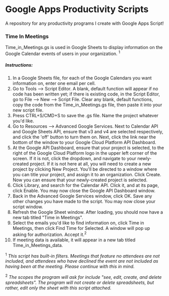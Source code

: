# Google Apps Productivity Scripts
A repository for any productivity programs I create with Google Apps Script!

### Time In Meetings
Time_in_Meetings.gs is used in Google Sheets to display information on the Google Calendar events of users in your organization. <sup>1</sup>

##### Instructions: 


1. In a Google Sheets file, for each of the Google Calendars you want information on, enter one email per cell. 
2. Go to Tools --> Script Editor. A blank, default function will appear if no code has been written yet; if there is existing code, in the Script Editor, 
go to File --> New -->  Script File. Clear any blank, default functions, copy the code from the Time_in_Meetings.gs file, then paste it into your new 
script file. 
3. Press CTRL+S/CMD+S to save the .gs file. Name the project whatever you'd like. 
4. Go to Resources --> Advanced Google Services. Next to Calendar API and Google Sheets API, ensure that v3 and v4 are selected respectively, and click the 'off' button to turn them on. Next, click the link near the bottom of the window to your Google Cloud Platform API Dashboard. 
5. At the Google API Dashboard, ensure that your project is selected, to the right of the Google Cloud Platform logo in the upper left corner of the screen. If it is not, click the dropdown, and navigate to your newly-created project. If it is not here at all, you will need to create a new project by clicking New Project. You'll be directed to a window where you can title your project, and assign it to an organization. Click Create. Now you can ensure that your newly-created project is selected.
6. Click Library, and search for the Calendar API. Click it, and at its page, click Enable. You may now close the Google API Dashboard window. 
7. Back in the Advanced Google Services window, click OK. Save any other changes you have made to the script. You may now close your script window. 
8. Refresh the Google Sheet window. After loading, you should now have a new tab titled "Time in Meetings".
9. Select the emails you'd like to find information on, click Time in Meetings, then click Find Time for Selected. A window will pop up asking for authorization. Accept it.<sup>2</sup>
10. If meeting data is available, it will appear in a new tab titled Time_in_Meetings_data. 

<sup>1</sup> _This script has built-in filters. Meetings that feature no attendees are not included, and attendees who have declined the event are not included as having been at the meeting. Please continue with this in mind._

<sup>2</sup> _The scopes the program will ask for include "see, edit, create, and delete spreadsheets". The program will not create or delete spreadsheets, but rather, edit only the sheet with this script attached._
